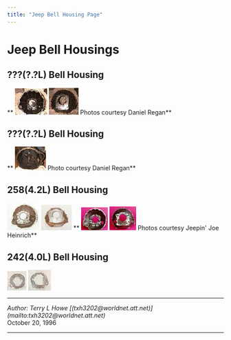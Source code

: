 ```yaml
---
title: "Jeep Bell Housing Page"
---
```


# Jeep Bell Housings
## ???(?.?L) Bell Housing
**
[![??? t14 bell housing?](bellt14eT.jpg)](bellt14e.jpg)
[![??? t14 bell housing?](bellt14tT.jpg)](bellt14t.jpg)
Photos courtesy Daniel Regan**
## ???(?.?L) Bell Housing
**
[![??? t176 bell housing?](bellt176eT.jpg)](bellt176e.jpg)
Photo courtesy Daniel Regan**
## 258(4.2L) Bell Housing
[![258 SR-4, T-4, T-5](bell1eT.jpg)](bell1e.jpg)
[![258 SR-4, T-4, T-5](bell1tT.jpg)](bell1t.jpg)
**
[![258 T-18](bellt18fT.jpg)](bellt18f.jpg)
[![258 T-18](bellt18bT.jpg)](bellt18b.jpg)
Photos courtesy Jeepin' Joe Heinrich**
## 242(4.0L) Bell Housing
[![242 AX-15](bell2eT.jpg)](bell2e.jpg)
[![242 AX-15](bell2tT.jpg)](bell2t.jpg)
<HR>
<ADDRESS>
Author: Terry L Howe [(txh3202@worldnet.att.net)](mailto:txh3202@worldnet.att.net)
</ADDRESS>
October 20, 1996
<HR>
